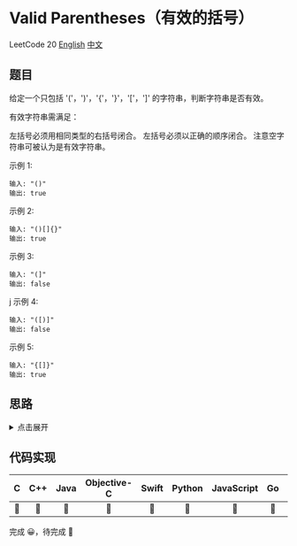 # Valid Parentheses（有效的括号）
LeetCode 20
[English](https://leetcode.com/problems/valid-parentheses/)
[中文](https://leetcode-cn.com/problems/valid-parentheses/)

## 题目
给定一个只包括 '('，')'，'{'，'}'，'['，']' 的字符串，判断字符串是否有效。

有效字符串需满足：

左括号必须用相同类型的右括号闭合。
左括号必须以正确的顺序闭合。
注意空字符串可被认为是有效字符串。

示例 1:
```
输入: "()"
输出: true
```
示例 2:
```
输入: "()[]{}"
输出: true
```

示例 3:
```
输入: "(]"
输出: false
```
j
示例 4:
```
输入: "([)]"
输出: false
```
示例 5:
```
输入: "{[]}"
输出: true
```
## 思路
<details>
<summary>点击展开</summary>
// TODO
</details>

## 代码实现
| C | C++ | Java | Objective-C | Swift | Python | JavaScript | Go | PHP |
| :--: | :--: | :--: | :--: | :--: | :--: | :--: | :--: | :--: |
| 🤔 | 🤔 | 🤔 | 🤔 | 🤔 | 🤔 | 🤔 | 🤔 | 🤔 |

完成 😀，待完成 🤔
